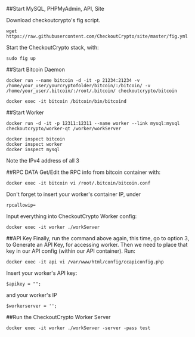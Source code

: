##Start MySQL, PHPMyAdmin, API, Site 

Download checkoutcrypto's fig script.

```
wget https://raw.githubusercontent.com/CheckoutCrypto/site/master/fig.yml
```

Start the CheckoutCrypto stack, with:

```
sudo fig up
```

##Start Bitcoin Daemon

```
docker run --name bitcoin -d -it -p 21234:21234 -v /home/your_user/yourcryptofolder/bitcoin/:/bitcoin/ -v  /home/your_user/.bitcoin/:/root/.bitcoin/ checkoutcrypto/bitcoin
```

```
docker exec -it bitcoin /bitcoin/bin/bitcoind
```

##Start Worker

```
docker run -d -it -p 12311:12311 --name worker --link mysql:mysql checkoutcrypto/worker-qt /worker/workServer
```

```
docker inspect bitcoin
docker inspect worker
docker inspect mysql
```

Note the IPv4 address of all 3

##RPC DATA
Get/Edit the RPC info from bitcoin container with:

```
docker exec -it bitcoin vi /root/.bitcoin/bitcoin.conf
```

Don't forget to insert your worker's container IP, under 

```
rpcallowip=
```

Input everything into CheckoutCrypto Worker config:

```
docker exec -it worker ./workServer
```

##API Key
Finally, run the command above again, this time, go to option 3, to Generate an API Key, for accessing worker. Then we need to place that key in our API config (within our API container).  Run:

```
docker exec -it api vi /var/www/html/config/ccapiconfig.php
```

Insert your worker's API key:
```
$apikey = "";
```

and your worker's IP
```
$workerserver = '';
```


##Run the CheckoutCrypto Worker Server

```
docker exec -it worker ./workServer -server -pass test
```

